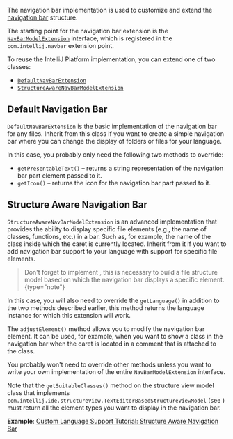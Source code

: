 [//]: # ("title: Navigation Bar")

<!-- Copyright 2000-2022 JetBrains s.r.o. and other contributors. Use of this source code is governed by the Apache 2.0 license that can be found in the LICENSE file. -->

The navigation bar implementation is used to customize and extend the [navigation bar](https://www.jetbrains.com/help/idea/guided-tour-around-the-user-interface.html#navigation-bar) structure.

The starting point for the navigation bar extension is the
[`NavBarModelExtension`](upsource:///platform/lang-impl/src/com/intellij/ide/navigationToolbar/NavBarModelExtension.java)
interface, which is registered in the `com.intellij.navbar` extension point.

To reuse the IntelliJ Platform implementation, you can extend one of two classes:

- [`DefaultNavBarExtension`](upsource:///platform/lang-impl/src/com/intellij/ide/navigationToolbar/DefaultNavBarExtension.java)
- [`StructureAwareNavBarModelExtension`](upsource:///platform/lang-impl/src/com/intellij/ide/navigationToolbar/StructureAwareNavBarModelExtension.java)

## Default Navigation Bar

`DefaultNavBarExtension` is the basic implementation of the navigation bar for any files.
Inherit from this class if you want to create a simple navigation bar where you can change the display of folders or files for your language.

In this case, you probably only need the following two methods to override:

- `getPresentableText()` – returns a string representation of the navigation bar part element passed to it.
- `getIcon()` – returns the icon for the navigation bar part passed to it.

## Structure Aware Navigation Bar

`StructureAwareNavBarModelExtension` is an advanced implementation that provides the ability to display specific file elements (e.g., the name of classes, functions, etc.) in a bar.
Such as, for example, the name of the class inside which the caret is currently located.
Inherit from it if you want to add navigation bar support to your language with support for specific file elements.

> Don't forget to implement [](structure_view.md), this is necessary to build a file structure model based on which the navigation bar displays a specific element.
{type="note"}

In this case, you will also need to override the `getLanguage()` in addition to the two methods described earlier, this method returns the language instance for which this extension will work.

The `adjustElement()` method allows you to modify the navigation bar element.
It can be used, for example, when you want to show a class in the navigation bar when the caret is located in a comment that is attached to the class.

You probably won't need to override other methods unless you want to write your own implementation of the entire `NavBarModelExtension` interface.

Note that the `getSuitableClasses()` method on the structure view model class that implements `com.intellij.ide.structureView.TextEditorBasedStructureViewModel` (see [](structure_view.md))
must return all the element types you want to display in the navigation bar.

**Example**: [Custom Language Support Tutorial: Structure Aware Navigation Bar](structure_aware_navbar.md)
